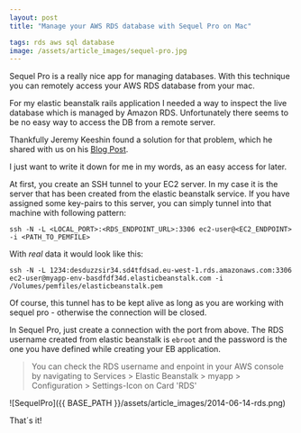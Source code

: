```yaml
---
layout: post
title: "Manage your AWS RDS database with Sequel Pro on Mac"

tags: rds aws sql database
image: /assets/article_images/sequel-pro.jpg
---
```


Sequel Pro is a really nice app for managing databases. With this technique you can remotely
access your AWS RDS database from your mac.

<!--more-->

For my elastic beanstalk rails application I needed a way to inspect the live database which
is managed by Amazon RDS. Unfortunately there seems to be no easy way to access the DB
from a remote server.

Thankfully Jeremy Keeshin found a solution for that problem, which he shared with us on his [Blog Post](http://thekeesh.com/2014/01/connecting-to-a-rds-server-from-a-local-computer-using-ssh-tunneling-on-a-mac/).

I just want to write it down for me in my words, as an easy access for later.

At first, you create an SSH tunnel to your EC2 server. In my case it is the server
that has been created from the elastic beanstalk service. If you have assigned some key-pairs
to this server, you can simply tunnel into that machine with following pattern:

    ssh -N -L <LOCAL_PORT>:<RDS_ENDPOINT_URL>:3306 ec2-user@<EC2_ENDPOINT> -i <PATH_TO_PEMFILE>

With *real* data it would look like this:

    ssh -N -L 1234:desduzzsir34.sd4tfdsad.eu-west-1.rds.amazonaws.com:3306 ec2-user@myapp-env-basdfdf34d.elasticbeanstalk.com -i /Volumes/pemfiles/elasticbeanstalk.pem

Of course, this tunnel has to be kept alive as long as you are working with sequel pro - otherwise the connection will be closed.

In Sequel Pro, just create a connection with the port from above. The RDS username created from elastic beanstalk is `ebroot` and the password is the one you have defined while creating your EB application.

> You can check the RDS username and enpoint in your AWS console by navigating to
Services > Elastic Beanstalk > myapp > Configuration > Settings-Icon on Card 'RDS'

![SequelPro]({{ BASE_PATH }}/assets/article_images/2014-06-14-rds.png)

That´s it!
